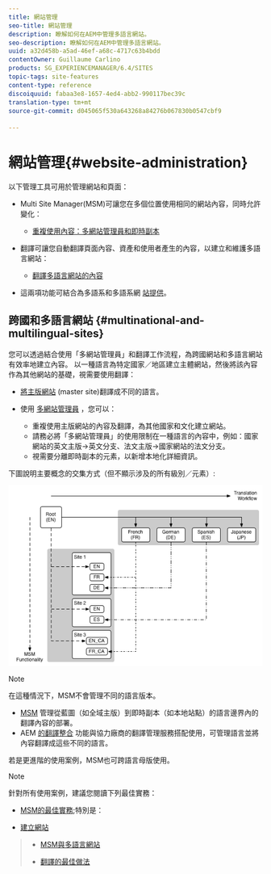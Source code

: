 ```yaml
---
title: 網站管理
seo-title: 網站管理
description: 瞭解如何在AEM中管理多語言網站。
seo-description: 瞭解如何在AEM中管理多語言網站。
uuid: a32d458b-a5ad-46ef-a68c-4717c63b4bdd
contentOwner: Guillaume Carlino
products: SG_EXPERIENCEMANAGER/6.4/SITES
topic-tags: site-features
content-type: reference
discoiquuid: fabaa3e8-1657-4ed4-abb2-990117bec39c
translation-type: tm+mt
source-git-commit: d045065f530a643268a84276b067830b0547cbf9

---
```



# 網站管理{#website-administration}

以下管理工具可用於管理網站和頁面：

* Multi Site Manager(MSM)可讓您在多個位置使用相同的網站內容，同時允許變化：

   * [重複使用內容：多網站管理員和即時副本](/help/sites-administering/msm.md)

* 翻譯可讓您自動翻譯頁面內容、資產和使用者產生的內容，以建立和維護多語言網站：

   * [翻譯多語言網站的內容](/help/sites-administering/translation.md)

* 這兩項功能可結合為多語系和多語系網 [站提供](#multinational-and-multilingual-sites)。

## 跨國和多語言網站 {#multinational-and-multilingual-sites}

您可以透過結合使用「多網站管理員」和翻譯工作流程，為跨國網站和多語言網站有效率地建立內容。 以一種語言為特定國家／地區建立主體網站，然後將該內容作為其他網站的基礎，視需要使用翻譯：

* [將主版網站](/help/sites-administering/translation.md) (master site)翻譯成不同的語言。

* 使用 [多網站管理員](/help/sites-administering/msm.md) ，您可以：

   * 重複使用主版網站的內容及翻譯，為其他國家和文化建立網站。
   * 請務必將「多網站管理員」的使用限制在一種語言的內容中，例如：國家網站的英文主版->英文分支、法文主版->國家網站的法文分支。
   * 視需要分離即時副本的元素，以新增本地化詳細資訊。

下圖說明主要概念的交集方式（但不顯示涉及的所有級別／元素）:

![chlimage_1-71](assets/chlimage_1-71.png)

>[!NOTE]
>
>在這種情況下，MSM不會管理不同的語言版本。
>
>* [MSM](/help/sites-administering/msm.md) 管理從藍圖（如全域主版）到即時副本（如本地站點）的語言邊界內的翻譯內容的部署。
>* AEM [的翻譯整合](/help/sites-administering/translation.md) 功能與協力廠商的翻譯管理服務搭配使用，可管理語言並將內容翻譯成這些不同的語言。
>
>
若是更進階的使用案例，MSM也可跨語言母版使用。

>[!NOTE]
>
>針對所有使用案例，建議您閱讀下列最佳實務：
>
>* [MSM的最佳實務](/help/sites-administering/msm-best-practices.md);特別是：
   >
   >   
   * [建立網站](/help/sites-administering/msm-best-practices.md#create-site)
   >   * [MSM與多語言網站](/help/sites-administering/msm-best-practices.md#msm-and-multilingual-websites)
>
>* [翻譯的最佳做法](/help/sites-administering/tc-bp.md)

